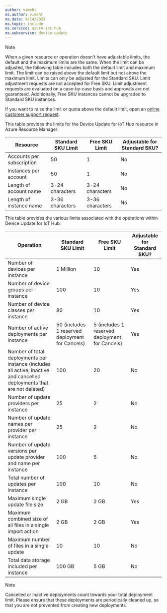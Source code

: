 ```yaml
---
author: vimeht
ms.author: vimeht
ms.date: 9/14/2023
ms.topic: include
ms.service: azure-iot-hub
ms.subservice: device-update
---
```


> [!NOTE]
> When a given resource or operation doesn't have adjustable limits, the default and the maximum limits are the same. When the limit can be adjusted, the following table includes both the default limit and maximum limit. The limit can be raised above the default limit but not above the maximum limit. Limits can only be adjusted for the Standard SKU. Limit adjustment requests are not accepted for Free SKU. Limit adjustment requests are evaluated on a case-by-case basis and approvals are not guaranteed. Additionally, Free SKU instances cannot be upgraded to Standard SKU instances.
>
> If you want to raise the limit or quota above the default limit, open an [online customer support request](https://azure.microsoft.com/support/options/).

This table provides the limits for the Device Update for IoT Hub resource in Azure Resource Manager:

| Resource |  Standard SKU Limit | Free SKU Limit | Adjustable for Standard SKU? |
| --- | --- | --- | --- | 
| Accounts per subscription | 50 | 1 | No |
| Instances per account | 50 | 1 | No |
| Length of account name | 3-24 characters | 3-24 characters | No |
| Length of instance name | 3-36 characters | 3-36 characters | No |

This table provides the various limits associated with the operations within Device Update for IoT Hub:

| Operation | Standard SKU Limit | Free SKU Limit | Adjustable for Standard SKU? |
| --- | --- | --- | --- |
| Number of devices per instance | 1 Million | 10 | Yes |
| Number of device groups per instance | 100 | 10 | Yes |
| Number of device classes per instance | 80 | 10 | Yes |
| Number of active deployments per instance | 50 (includes 1 reserved deployment for Cancels) | 5 (includes 1 reserved deployment for Cancels) | Yes |
| Number of total deployments per instance (includes all active, inactive and cancelled deployments that are not deleted) | 100 | 20 | No |
| Number of update providers per instance | 25 | 2 | No |
| Number of update names per provider per instance | 25 | 2 | No |
| Number of update versions per update provider and name per instance | 100 | 5 | No |
| Total number of updates per instance | 100 | 10 | No |
| Maximum single update file size | 2 GB | 2 GB | Yes |
| Maximum combined size of all files in a single import action | 2 GB | 2 GB | Yes |
| Maximum number of files in a single update | 10 | 10 | No |
| Total data storage included per instance | 100 GB | 5 GB | No |

> [!NOTE]
> Cancelled or Inactive deployments count towards your total deployment limit. Please ensure that these deployments are periodically cleaned up, so that you are not prevented from creating new deployments. 
